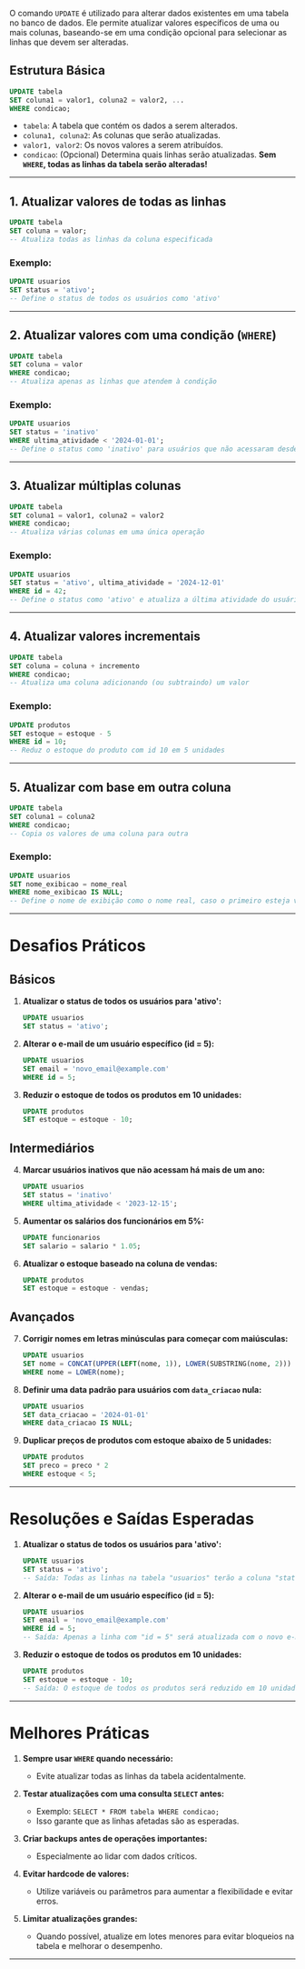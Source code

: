 
O comando `UPDATE` é utilizado para alterar dados existentes em uma tabela no banco de dados. Ele permite atualizar valores específicos de uma ou mais colunas, baseando-se em uma condição opcional para selecionar as linhas que devem ser alteradas.

## **Estrutura Básica**
```sql
UPDATE tabela
SET coluna1 = valor1, coluna2 = valor2, ...
WHERE condicao;
```
- `tabela`: A tabela que contém os dados a serem alterados.
- `coluna1, coluna2`: As colunas que serão atualizadas.
- `valor1, valor2`: Os novos valores a serem atribuídos.
- `condicao`: (Opcional) Determina quais linhas serão atualizadas. **Sem `WHERE`, todas as linhas da tabela serão alteradas!**

---

## **1. Atualizar valores de todas as linhas**
```sql
UPDATE tabela
SET coluna = valor;
-- Atualiza todas as linhas da coluna especificada
```
### Exemplo:
```sql
UPDATE usuarios
SET status = 'ativo';
-- Define o status de todos os usuários como 'ativo'
```

---

## **2. Atualizar valores com uma condição (`WHERE`)**
```sql
UPDATE tabela
SET coluna = valor
WHERE condicao;
-- Atualiza apenas as linhas que atendem à condição
```
### Exemplo:
```sql
UPDATE usuarios
SET status = 'inativo'
WHERE ultima_atividade < '2024-01-01';
-- Define o status como 'inativo' para usuários que não acessaram desde 2024
```

---

## **3. Atualizar múltiplas colunas**
```sql
UPDATE tabela
SET coluna1 = valor1, coluna2 = valor2
WHERE condicao;
-- Atualiza várias colunas em uma única operação
```
### Exemplo:
```sql
UPDATE usuarios
SET status = 'ativo', ultima_atividade = '2024-12-01'
WHERE id = 42;
-- Define o status como 'ativo' e atualiza a última atividade do usuário com id 42
```

---

## **4. Atualizar valores incrementais**
```sql
UPDATE tabela
SET coluna = coluna + incremento
WHERE condicao;
-- Atualiza uma coluna adicionando (ou subtraindo) um valor
```
### Exemplo:
```sql
UPDATE produtos
SET estoque = estoque - 5
WHERE id = 10;
-- Reduz o estoque do produto com id 10 em 5 unidades
```

---

## **5. Atualizar com base em outra coluna**
```sql
UPDATE tabela
SET coluna1 = coluna2
WHERE condicao;
-- Copia os valores de uma coluna para outra
```
### Exemplo:
```sql
UPDATE usuarios
SET nome_exibicao = nome_real
WHERE nome_exibicao IS NULL;
-- Define o nome de exibição como o nome real, caso o primeiro esteja vazio
```

---

# **Desafios Práticos**

## **Básicos**
1. **Atualizar o status de todos os usuários para 'ativo':**
   ```sql
   UPDATE usuarios
   SET status = 'ativo';
   ```

2. **Alterar o e-mail de um usuário específico (id = 5):**
   ```sql
   UPDATE usuarios
   SET email = 'novo_email@example.com'
   WHERE id = 5;
   ```

3. **Reduzir o estoque de todos os produtos em 10 unidades:**
   ```sql
   UPDATE produtos
   SET estoque = estoque - 10;
   ```

## **Intermediários**
4. **Marcar usuários inativos que não acessam há mais de um ano:**
   ```sql
   UPDATE usuarios
   SET status = 'inativo'
   WHERE ultima_atividade < '2023-12-15';
   ```

5. **Aumentar os salários dos funcionários em 5%:**
   ```sql
   UPDATE funcionarios
   SET salario = salario * 1.05;
   ```

6. **Atualizar o estoque baseado na coluna de vendas:**
   ```sql
   UPDATE produtos
   SET estoque = estoque - vendas;
   ```

## **Avançados**
7. **Corrigir nomes em letras minúsculas para começar com maiúsculas:**
   ```sql
   UPDATE usuarios
   SET nome = CONCAT(UPPER(LEFT(nome, 1)), LOWER(SUBSTRING(nome, 2)))
   WHERE nome = LOWER(nome);
   ```

8. **Definir uma data padrão para usuários com `data_criacao` nula:**
   ```sql
   UPDATE usuarios
   SET data_criacao = '2024-01-01'
   WHERE data_criacao IS NULL;
   ```

9. **Duplicar preços de produtos com estoque abaixo de 5 unidades:**
   ```sql
   UPDATE produtos
   SET preco = preco * 2
   WHERE estoque < 5;
   ```

---

# **Resoluções e Saídas Esperadas**

1. **Atualizar o status de todos os usuários para 'ativo':**
   ```sql
   UPDATE usuarios
   SET status = 'ativo';
   -- Saída: Todas as linhas na tabela "usuarios" terão a coluna "status" alterada para 'ativo'.
   ```

2. **Alterar o e-mail de um usuário específico (id = 5):**
   ```sql
   UPDATE usuarios
   SET email = 'novo_email@example.com'
   WHERE id = 5;
   -- Saída: Apenas a linha com "id = 5" será atualizada com o novo e-mail.
   ```

3. **Reduzir o estoque de todos os produtos em 10 unidades:**
   ```sql
   UPDATE produtos
   SET estoque = estoque - 10;
   -- Saída: O estoque de todos os produtos será reduzido em 10 unidades.
   ```

---

# **Melhores Práticas**

1. **Sempre usar `WHERE` quando necessário:**
   - Evite atualizar todas as linhas da tabela acidentalmente.

2. **Testar atualizações com uma consulta `SELECT` antes:**
   - Exemplo: `SELECT * FROM tabela WHERE condicao;`
   - Isso garante que as linhas afetadas são as esperadas.

3. **Criar backups antes de operações importantes:**
   - Especialmente ao lidar com dados críticos.

4. **Evitar hardcode de valores:**
   - Utilize variáveis ou parâmetros para aumentar a flexibilidade e evitar erros.

5. **Limitar atualizações grandes:**
   - Quando possível, atualize em lotes menores para evitar bloqueios na tabela e melhorar o desempenho.

---
